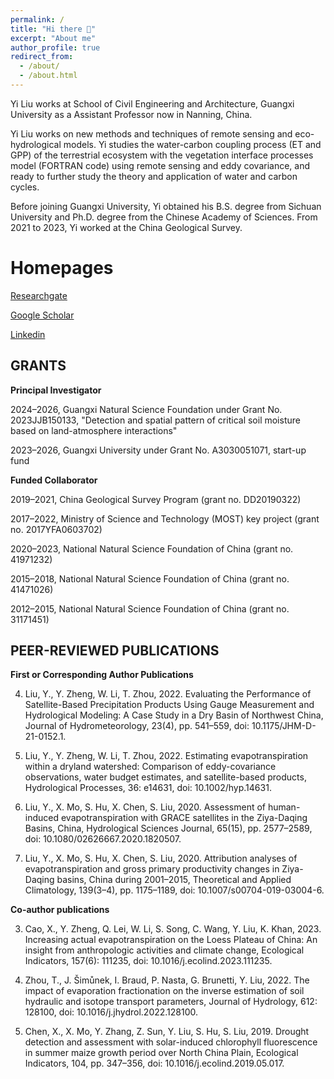 ```yaml
---
permalink: /
title: "Hi there 👋"
excerpt: "About me"
author_profile: true
redirect_from: 
  - /about/
  - /about.html
---
```


Yi Liu works at School of Civil Engineering and Architecture, Guangxi University as a Assistant Professor now in Nanning, China.

Yi Liu works on new methods and techniques of remote sensing and eco-hydrological models. Yi studies the water-carbon coupling process (ET and GPP) of the terrestrial ecosystem with the vegetation interface processes model (FORTRAN code) using remote sensing and eddy covariance, and ready to further study the theory and application of water and carbon cycles.

Before joining Guangxi University, Yi obtained his B.S. degree from Sichuan University and Ph.D. degree from the Chinese Academy of Sciences. From 2021 to 2023, Yi worked at the China Geological Survey.

Homepages
======
[Researchgate](https://www.researchgate.net/profile/Yi-Liu-125)

[Google Scholar](https://scholar.google.com/citations?user=iXA9fLUAAAAJ&hl=zh-CN)

[Linkedin](https://www.linkedin.com/in/yi-liu-879658204/)

GRANTS
------

**Principal Investigator**

2024–2026, Guangxi Natural Science Foundation under Grant No. 2023JJB150133, "Detection and spatial pattern of critical soil moisture based on land-atmosphere interactions"

2023–2026, Guangxi University under Grant No. A3030051071, start-up fund

**Funded Collaborator**

2019–2021, China Geological Survey Program (grant no. DD20190322)

2017–2022, Ministry of Science and Technology (MOST) key project (grant no. 2017YFA0603702)

2020–2023, National Natural Science Foundation of China (grant no. 41971232)

2015–2018, National Natural Science Foundation of China (grant no. 41471026)

2012–2015, National Natural Science Foundation of China (grant no. 31171451)

PEER-REVIEWED PUBLICATIONS
------

**First or Corresponding Author Publications**

4. Liu, Y., Y. Zheng, W. Li, T. Zhou, 2022. Evaluating the Performance of Satellite-Based Precipitation Products Using Gauge Measurement and Hydrological Modeling: A Case Study in a Dry Basin of Northwest China, Journal of Hydrometeorology, 23(4), pp. 541–559, doi: 10.1175/JHM-D-21-0152.1.

3. Liu, Y., Y. Zheng, W. Li, T. Zhou, 2022. Estimating evapotranspiration within a dryland watershed: Comparison of eddy-covariance observations, water budget estimates, and satellite-based products, Hydrological Processes, 36: e14631, doi: 10.1002/hyp.14631.

2. Liu, Y., X. Mo, S. Hu, X. Chen, S. Liu, 2020. Assessment of human-induced evapotranspiration with GRACE satellites in the Ziya-Daqing Basins, China, Hydrological Sciences Journal, 65(15), pp. 2577–2589, doi: 10.1080/02626667.2020.1820507.

1. Liu, Y., X. Mo, S. Hu, X. Chen, S. Liu, 2020. Attribution analyses of evapotranspiration and gross primary productivity changes in Ziya-Daqing basins, China during 2001–2015, Theoretical and Applied Climatology, 139(3–4), pp. 1175–1189, doi: 10.1007/s00704-019-03004-6.

**Co-author publications**

3. Cao, X., Y. Zheng, Q. Lei, W. Li, S. Song, C. Wang, Y. Liu, K. Khan, 2023. Increasing actual evapotranspiration on the Loess Plateau of China: An insight from anthropologic activities and climate change, Ecological Indicators, 157(6): 111235, doi: 10.1016/j.ecolind.2023.111235.

2. Zhou, T., J. Šimůnek, I. Braud, P. Nasta, G. Brunetti, Y. Liu, 2022. The impact of evaporation fractionation on the inverse estimation of soil hydraulic and isotope transport parameters, Journal of Hydrology, 612: 128100, doi: 10.1016/j.jhydrol.2022.128100.

1. Chen, X., X. Mo, Y. Zhang, Z. Sun, Y. Liu, S. Hu, S. Liu, 2019. Drought detection and assessment with solar-induced chlorophyll fluorescence in summer maize growth period over North China Plain, Ecological Indicators, 104, pp. 347–356, doi: 10.1016/j.ecolind.2019.05.017.

